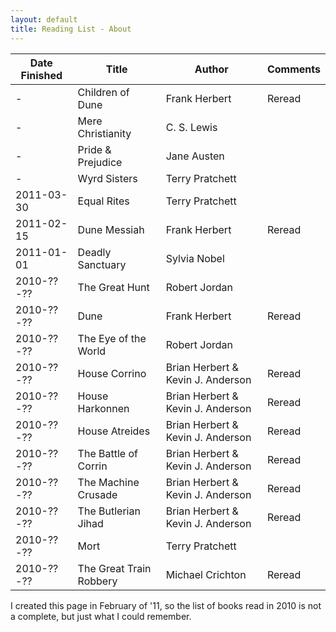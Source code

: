 ```yaml
---
layout: default
title: Reading List - About
---
```


Date Finished | Title                       | Author                            | Comments
------------- | --------------------------- | --------------------------------- | --------
      -       | Children of Dune            | Frank Herbert                     | Reread
      -       | Mere Christianity           | C. S. Lewis                       |
      -       | Pride & Prejudice           | Jane Austen                       |
      -       | Wyrd Sisters                | Terry Pratchett                   |
  2011-03-30  | Equal Rites                 | Terry Pratchett                   |
  2011-02-15  | Dune Messiah                | Frank Herbert                     | Reread
  2011-01-01  | Deadly Sanctuary            | Sylvia Nobel                      |
  2010-??-??  | The Great Hunt              | Robert Jordan                     |
  2010-??-??  | Dune                        | Frank Herbert                     | Reread
  2010-??-??  | The Eye of the World        | Robert Jordan                     |
  2010-??-??  | House Corrino               | Brian Herbert & Kevin J. Anderson | Reread
  2010-??-??  | House Harkonnen             | Brian Herbert & Kevin J. Anderson | Reread
  2010-??-??  | House Atreides              | Brian Herbert & Kevin J. Anderson | Reread
  2010-??-??  | The Battle of Corrin        | Brian Herbert & Kevin J. Anderson | Reread
  2010-??-??  | The Machine Crusade         | Brian Herbert & Kevin J. Anderson | Reread
  2010-??-??  | The Butlerian Jihad         | Brian Herbert & Kevin J. Anderson | Reread
  2010-??-??  | Mort                        | Terry Pratchett                   |
  2010-??-??  | The Great Train Robbery     | Michael Crichton                  | Reread

I created this page in February of '11, so the list of books read in 2010 is not
a complete, but just what I could remember.
